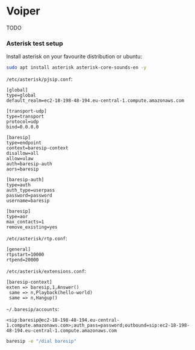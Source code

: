 # Voiper

TODO

### Asterisk test setup


Install asterisk on your favourite distribution or ubuntu:
```bash
sudo apt install asterisk asterisk-core-sounds-en -y
```


`/etc/asterisk/pjsip.conf`:

```
[global]
type=global
default_realm=ec2-18-198-48-194.eu-central-1.compute.amazonaws.com

[transport-udp]
type=transport
protocol=udp
bind=0.0.0.0

[baresip]
type=endpoint
context=baresip-context
disallow=all
allow=ulaw
auth=baresip-auth
aors=baresip

[baresip-auth]
type=auth
auth_type=userpass
password=password
username=baresip

[baresip]
type=aor
max_contacts=1
remove_existing=yes
```


`/etc/asterisk/rtp.conf`:

```
[general]
rtpstart=10000
rtpend=20000
```


`/etc/asterisk/extensions.conf`:

```
[baresip-context]
exten => baresip,1,Answer()
 same => n,Playback(hello-world)
 same => n,Hangup()
```


`~/.baresip/accounts`:

```
<sip:baresip@ec2-18-198-48-194.eu-central-1.compute.amazonaws.com>;auth_pass=password;outbound=sip:ec2-18-198-48-194.eu-central-1.compute.amazonaws.com
```


```bash
baresip -e "/dial baresip"
```

